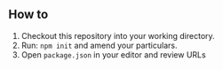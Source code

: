 How to
---

1. Checkout this repository into your working directory.
2. Run: `npm init` and amend your particulars.
3. Open `package.json` in your editor and review URLs
 
